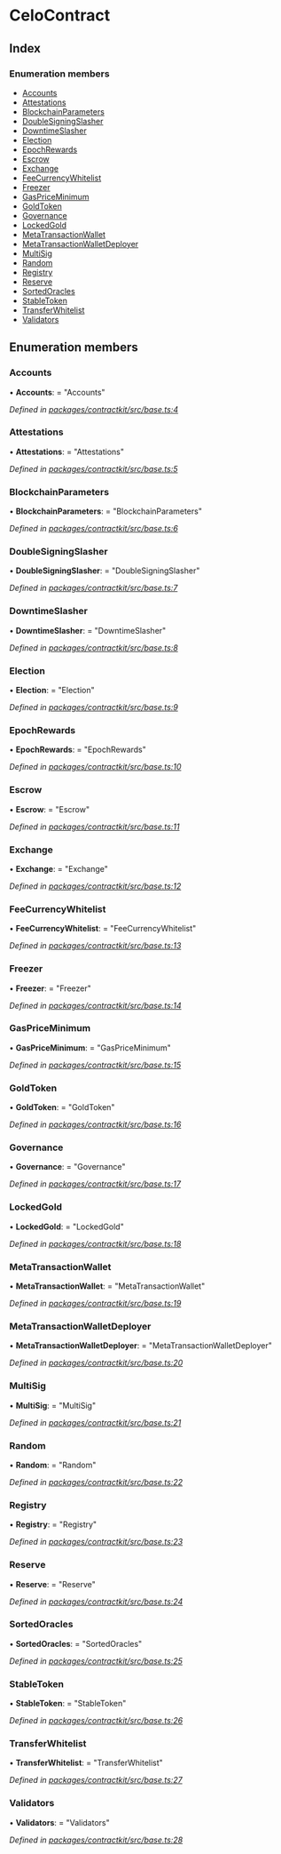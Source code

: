 # CeloContract

## Index

### Enumeration members

* [Accounts]()
* [Attestations]()
* [BlockchainParameters]()
* [DoubleSigningSlasher]()
* [DowntimeSlasher]()
* [Election]()
* [EpochRewards]()
* [Escrow]()
* [Exchange]()
* [FeeCurrencyWhitelist]()
* [Freezer]()
* [GasPriceMinimum]()
* [GoldToken]()
* [Governance]()
* [LockedGold]()
* [MetaTransactionWallet]()
* [MetaTransactionWalletDeployer]()
* [MultiSig]()
* [Random]()
* [Registry]()
* [Reserve]()
* [SortedOracles]()
* [StableToken]()
* [TransferWhitelist]()
* [Validators]()

## Enumeration members

### Accounts

• **Accounts**: = "Accounts"

_Defined in_ [_packages/contractkit/src/base.ts:4_](https://github.com/celo-org/celo-monorepo/blob/master/packages/contractkit/src/base.ts#L4)

### Attestations

• **Attestations**: = "Attestations"

_Defined in_ [_packages/contractkit/src/base.ts:5_](https://github.com/celo-org/celo-monorepo/blob/master/packages/contractkit/src/base.ts#L5)

### BlockchainParameters

• **BlockchainParameters**: = "BlockchainParameters"

_Defined in_ [_packages/contractkit/src/base.ts:6_](https://github.com/celo-org/celo-monorepo/blob/master/packages/contractkit/src/base.ts#L6)

### DoubleSigningSlasher

• **DoubleSigningSlasher**: = "DoubleSigningSlasher"

_Defined in_ [_packages/contractkit/src/base.ts:7_](https://github.com/celo-org/celo-monorepo/blob/master/packages/contractkit/src/base.ts#L7)

### DowntimeSlasher

• **DowntimeSlasher**: = "DowntimeSlasher"

_Defined in_ [_packages/contractkit/src/base.ts:8_](https://github.com/celo-org/celo-monorepo/blob/master/packages/contractkit/src/base.ts#L8)

### Election

• **Election**: = "Election"

_Defined in_ [_packages/contractkit/src/base.ts:9_](https://github.com/celo-org/celo-monorepo/blob/master/packages/contractkit/src/base.ts#L9)

### EpochRewards

• **EpochRewards**: = "EpochRewards"

_Defined in_ [_packages/contractkit/src/base.ts:10_](https://github.com/celo-org/celo-monorepo/blob/master/packages/contractkit/src/base.ts#L10)

### Escrow

• **Escrow**: = "Escrow"

_Defined in_ [_packages/contractkit/src/base.ts:11_](https://github.com/celo-org/celo-monorepo/blob/master/packages/contractkit/src/base.ts#L11)

### Exchange

• **Exchange**: = "Exchange"

_Defined in_ [_packages/contractkit/src/base.ts:12_](https://github.com/celo-org/celo-monorepo/blob/master/packages/contractkit/src/base.ts#L12)

### FeeCurrencyWhitelist

• **FeeCurrencyWhitelist**: = "FeeCurrencyWhitelist"

_Defined in_ [_packages/contractkit/src/base.ts:13_](https://github.com/celo-org/celo-monorepo/blob/master/packages/contractkit/src/base.ts#L13)

### Freezer

• **Freezer**: = "Freezer"

_Defined in_ [_packages/contractkit/src/base.ts:14_](https://github.com/celo-org/celo-monorepo/blob/master/packages/contractkit/src/base.ts#L14)

### GasPriceMinimum

• **GasPriceMinimum**: = "GasPriceMinimum"

_Defined in_ [_packages/contractkit/src/base.ts:15_](https://github.com/celo-org/celo-monorepo/blob/master/packages/contractkit/src/base.ts#L15)

### GoldToken

• **GoldToken**: = "GoldToken"

_Defined in_ [_packages/contractkit/src/base.ts:16_](https://github.com/celo-org/celo-monorepo/blob/master/packages/contractkit/src/base.ts#L16)

### Governance

• **Governance**: = "Governance"

_Defined in_ [_packages/contractkit/src/base.ts:17_](https://github.com/celo-org/celo-monorepo/blob/master/packages/contractkit/src/base.ts#L17)

### LockedGold

• **LockedGold**: = "LockedGold"

_Defined in_ [_packages/contractkit/src/base.ts:18_](https://github.com/celo-org/celo-monorepo/blob/master/packages/contractkit/src/base.ts#L18)

### MetaTransactionWallet

• **MetaTransactionWallet**: = "MetaTransactionWallet"

_Defined in_ [_packages/contractkit/src/base.ts:19_](https://github.com/celo-org/celo-monorepo/blob/master/packages/contractkit/src/base.ts#L19)

### MetaTransactionWalletDeployer

• **MetaTransactionWalletDeployer**: = "MetaTransactionWalletDeployer"

_Defined in_ [_packages/contractkit/src/base.ts:20_](https://github.com/celo-org/celo-monorepo/blob/master/packages/contractkit/src/base.ts#L20)

### MultiSig

• **MultiSig**: = "MultiSig"

_Defined in_ [_packages/contractkit/src/base.ts:21_](https://github.com/celo-org/celo-monorepo/blob/master/packages/contractkit/src/base.ts#L21)

### Random

• **Random**: = "Random"

_Defined in_ [_packages/contractkit/src/base.ts:22_](https://github.com/celo-org/celo-monorepo/blob/master/packages/contractkit/src/base.ts#L22)

### Registry

• **Registry**: = "Registry"

_Defined in_ [_packages/contractkit/src/base.ts:23_](https://github.com/celo-org/celo-monorepo/blob/master/packages/contractkit/src/base.ts#L23)

### Reserve

• **Reserve**: = "Reserve"

_Defined in_ [_packages/contractkit/src/base.ts:24_](https://github.com/celo-org/celo-monorepo/blob/master/packages/contractkit/src/base.ts#L24)

### SortedOracles

• **SortedOracles**: = "SortedOracles"

_Defined in_ [_packages/contractkit/src/base.ts:25_](https://github.com/celo-org/celo-monorepo/blob/master/packages/contractkit/src/base.ts#L25)

### StableToken

• **StableToken**: = "StableToken"

_Defined in_ [_packages/contractkit/src/base.ts:26_](https://github.com/celo-org/celo-monorepo/blob/master/packages/contractkit/src/base.ts#L26)

### TransferWhitelist

• **TransferWhitelist**: = "TransferWhitelist"

_Defined in_ [_packages/contractkit/src/base.ts:27_](https://github.com/celo-org/celo-monorepo/blob/master/packages/contractkit/src/base.ts#L27)

### Validators

• **Validators**: = "Validators"

_Defined in_ [_packages/contractkit/src/base.ts:28_](https://github.com/celo-org/celo-monorepo/blob/master/packages/contractkit/src/base.ts#L28)

